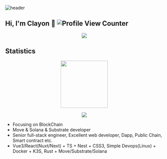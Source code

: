 ![header](https://capsule-render.vercel.app/api?type=wave&color=gradient&customColorList=6&height=260&section=header&text=AESETH&fontSize=70&animation=fadeIn&fontAlignY=38)

## Hi, I'm Clayon :wave: ![Profile View Counter](https://komarev.com/ghpvc/?username=AESETH)

<p align="center">
  <img src="https://github-profile-trophy.vercel.app/?username=aeseth&theme=algolia&row=1&column=4&margin-w=5" />
</p>

## Statistics

<div align="center">
  <p>
    <img height="150px" src="https://github-readme-stats.vercel.app/api/top-langs/?username=aeseth&layout=compact&theme=chartreuse-dark&count_private=true" />
  </p>
  
  <p>
    <img align="center" src="https://github-readme-stats.vercel.app/api?username=AESETH&count_private=true&theme=highcontrast&show_icons=true" />
  </p>
</div>

- Focusing on BlockChain
- Move & Solana & Substrate developer
- Senior full-stack engineer, Excellent web developer, Dapp, Public Chain, Smart contract etc.
- Vue3/React(Nuxt/Next) + TS + Nest + CSS3, Simple Devops(Linux) + Docker + K3S, Rust + Move/Substrate/Solana

